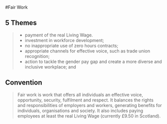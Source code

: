 #Fair Work

## 5 Themes
> - payment of the real Living Wage.
> - investment in workforce development;
> - no inappropriate use of zero hours contracts;
> - appropriate channels for effective voice, such as trade union recognition;
> - action to tackle the gender pay gap and create a more diverse and inclusive workplace; and


## Convention
> Fair work is work that offers all individuals an effective voice, opportunity, security, fulfilment and respect. It balances the rights and responsibilities of employers and workers, generating benefits for individuals, organisations and society. It also includes paying employees at least the real Living Wage (currently £9.50 in Scotland). 
    

